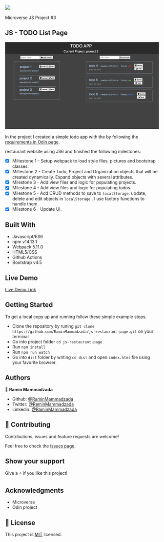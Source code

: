 ![](https://img.shields.io/badge/Microverse-blueviolet)

Microverse JS Project #3

## JS - TODO List Page

![screenshot](./docs/images/screenshot.png)

In the project I created a simple todo app with the by following the [requirements in Odin page](https://www.theodinproject.com/courses/javascript/lessons/todo-list).

restaurant website using JS6 and finished the following milestones:

- [x] Miltestone 1 - Setup webpack to load style files, pictures and bootstrap classes.
- [x] Miltestone 2 - Create Todo, Project and Organization objects that will be created dynamically. Expand objects with several attributes.
- [x] Milestone 3 - Add view files and logic for populating projects.
- [x] Milestone 4 - Add view files and logic for populating todos.
- [x] Milestone 5 - Add CRUD methods to save to `localStorage`, update, delete and edit objects in `localStorage` . I use factory functions to handle them.
- [x] Milestone 6 - Update UI.

## Built With

- Javascript/ES6
- npm v14.13.1
- Webpack 5.11.0
- HTML5/CSS
- Github Actions
- Bootstrap v4.5

## Live Demo

[Live Demo Link](https://raminmammadzada.github.io/js-restaurant-page/)

## Getting Started

To get a local copy up and running follow these simple example steps.

- Clone the repository by runing `git clone https://github.com/RaminMammadzada/js-restaurant-page.git` on your terminal
- Go into project folder `cd js-restaurant-page`
- Run `npm install`
- Run `npm run watch`
- Go into `dist` folder by writing `cd dist` and open `index.html` file using your favorite browser.

## Authors

👤 **Ramin Mammadzada**

- Github: [@RaminMammadzada](https://github.com/RaminMammadzada)
- Twitter: [@RaminMammadzada](https://twitter.com/RaminMammadzada)
- Linkedin: [@RaminMammadzada](https://www.linkedin.com/in/raminmammadzada)

## 🤝 Contributing

Contributions, issues and feature requests are welcome!

Feel free to check the [issues page](issues/).

## Show your support

Give a ⭐️ if you like this project!

## Acknowledgments

- Microverse
- Odin project

## 📝 License

This project is [MIT](lic.url) licensed.
